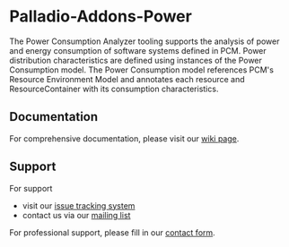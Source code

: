 # Palladio-Addons-Power

The Power Consumption Analyzer tooling supports the analysis of power and energy consumption of software systems defined in PCM. 
Power distribution characteristics are defined using instances of the Power Consumption model. 
The Power Consumption model references PCM's Resource Environment Model and annotates each resource and ResourceContainer with its consumption characteristics.

## Documentation
For comprehensive documentation, please visit our [wiki page](https://sdqweb.ipd.kit.edu/wiki/Power_Consumption_Analyzer).

## Support
For support
* visit our [issue tracking system](https://palladio-simulator.com/jira)
* contact us via our [mailing list](https://lists.ira.uni-karlsruhe.de/mailman/listinfo/palladio-dev)

For professional support, please fill in our [contact form](http://www.palladio-simulator.com/about_palladio/support/).
